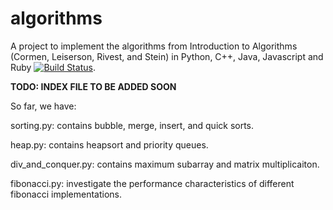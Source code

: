 # algorithms
A project to implement the algorithms from Introduction to Algorithms (Cormen, Leiserson, Rivest, and Stein) in Python, C++, Java, Javascript and Ruby [![Build Status](https://travis-ci.org/gcallah/algorithms.svg?branch=master)](https://travis-ci.org/gcallah/algorithms).

**TODO: INDEX FILE TO BE ADDED SOON**

So far, we have:

sorting.py: contains bubble, merge, insert, and quick sorts.

heap.py: contains heapsort and priority queues.

div_and_conquer.py: contains maximum subarray and matrix multiplicaiton.

fibonacci.py: investigate the performance characteristics of different fibonacci implementations.
